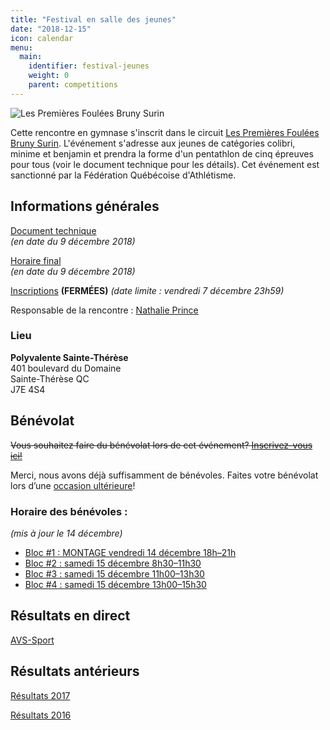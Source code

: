 ```yaml
---
title: "Festival en salle des jeunes"
date: "2018-12-15"
icon: calendar
menu:
  main:
    identifier: festival-jeunes
    weight: 0
    parent: competitions
---
```


![Les Premières Foulées Bruny Surin](/img/logo-premieres-foulees-bruny-surin.jpg)

Cette rencontre en gymnase s'inscrit dans le circuit [Les Premières Foulées Bruny Surin](http://www.athletisme-quebec.ca/evenements-en-gymnase). L'événement s'adresse aux jeunes de catégories colibri, minime et benjamin et prendra la forme d'un pentathlon de cinq épreuves pour tous (voir le document technique pour les détails). Cet événement est sanctionné par la Fédération Québécoise d'Athlétisme.

## Informations générales

[Document technique](https://campagnes.corsaire-chaparral.org/asset/1:doc-technique-festival-jeunes-2018)  
_(en date du 9 décembre 2018)_

[Horaire final](https://campagnes.corsaire-chaparral.org/asset/217:horaire-final-festival-jeunes-coch-2018)  
_(en date du 9 décembre 2018)_

[Inscriptions](https://avs-sport.com/main.php) **(FERMÉES)** _(date limite : vendredi 7 décembre 23h59)_

Responsable de la rencontre : [Nathalie Prince](mailto:nathalie.prince1@videotron.ca)

### Lieu

**Polyvalente Sainte-Thérèse**  
401 boulevard du Domaine  
Sainte-Thérèse QC  
J7E 4S4

## Bénévolat

~~Vous souhaitez faire du bénévolat lors de cet événement? [Inscrivez-vous ici!](https://campagnes.corsaire-chaparral.org/benevolat-festival-en-salle-coch-2018)~~

Merci, nous avons déjà suffisamment de bénévoles. Faites votre bénévolat lors d’une [occasion ultérieure](/club/benevolat)!

### Horaire des bénévoles :

_(mis à jour le 14 décembre)_

* [Bloc #1 : MONTAGE vendredi 14 décembre 18h–21h](https://assets.corsaire-chaparral.org/competitions/2018/benevolat-festiva1-bloc1.docx)
* [Bloc #2 : samedi 15 décembre 8h30–11h30](https://assets.corsaire-chaparral.org/competitions/2018/benevolat-festival-bloc2.docx)
* [Bloc #3 : samedi 15 décembre 11h00–13h30](https://assets.corsaire-chaparral.org/competitions/2018/benevolat-festival-bloc3.docx)
* [Bloc #4 : samedi 15 décembre 13h00–15h30](https://assets.corsaire-chaparral.org/competitions/2018/benevolat-festival-bloc4.docx)

## Résultats en direct

[AVS-Sport](https://avs-sport.com/comp_main.php?comp=331)

## Résultats antérieurs

[Résultats 2017](/resultats/2017/festival-en-salle-pour-jeunes/)

[Résultats 2016](https://assets.corsaire-chaparral.org/competitions/2016/resultats-festival-en-salle-coch-2016.pdf)